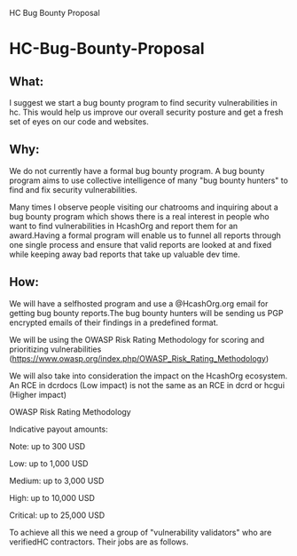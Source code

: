 HC Bug Bounty Proposal
# HC-Bug-Bounty-Proposal
## What:

I suggest we start a bug bounty program to find security vulnerabilities in hc. This would help us improve our overall security posture and get a fresh set of eyes on our code and websites.

## Why:
We do not currently have a formal bug bounty program. A bug bounty program aims to use collective intelligence of many "bug bounty hunters" to find and fix security vulnerabilities.

Many times I observe people visiting our chatrooms and inquiring about a bug bounty program which shows there is a real interest in people who want to find vulnerabilities in HcashOrg and report them for an award.Having a formal program will enable us to funnel all reports through one single process and ensure that valid reports are looked at and fixed while keeping away bad reports that take up valuable dev time.

## How:
We will have a selfhosted program and use a @HcashOrg.org email for getting bug bounty reports.The bug bounty hunters will be sending us PGP encrypted emails of their findings in a predefined format.

We will be using the OWASP Risk Rating Methodology for scoring and prioritizing vulnerabilities (https://www.owasp.org/index.php/OWASP_Risk_Rating_Methodology)

We will also take into consideration the impact on the HcashOrg ecosystem. An RCE in dcrdocs (Low impact) is not the same as an RCE in dcrd or hcgui (Higher impact)

OWASP Risk Rating Methodology

Indicative payout amounts:

Note: up to 300 USD

Low: up to 1,000 USD

Medium: up to 3,000 USD

High: up to 10,000 USD

Critical: up to 25,000 USD

To achieve all this we need a group of "vulnerability validators" who are verifiedHC contractors. Their jobs are as follows.